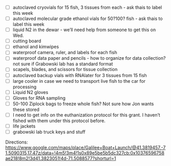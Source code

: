 - [ ] autoclaved cryovials for 15 fish, 3 tissues from each - ask thais to label this week
- [ ] autoclaved molecular grade ethanol vials for 50?100? fish - ask thais to label this week
- [ ] liquid N2 in the dewar - we’ll need help from someone to get this on Wed.
- [ ] cutting board
- [ ] ethanol and kimwipes
- [ ] waterproof camera, ruler, and labels for each fish
- [ ] waterproof data paper and pencils - how to organize for data collection? not sure if Grabowski lab has a standard format
- [ ] scapels, blades, and scissors for tissue collection
- [ ] autoclaved backup vials with RNAlater for 3 tissues from 15 fish
- [ ] large cooler in case we need to transport live fish to the car for processing
- [ ] Liquid N2 gloves
- [ ] Gloves for RNA sampling
- [ ] 50-100 Ziplock bags to freeze whole fish? Not sure how Jon wants these stored
- [ ] I need to get info on the euthanization protocol for this grant. I haven’t fished with them under this protocol before.
- [ ] life jackets
- [ ] grabowski lab truck keys and stuff

Directions: https://www.google.com/maps/place/Galilee+Boat+Launch/@41.3819457,-71.5090315,17.47z/data=!4m5!3m4!1s0x89e5be5b5dc327cb:0x10376596758ae218!8m2!3d41.3823051!4d-71.5088577?shorturl=1
